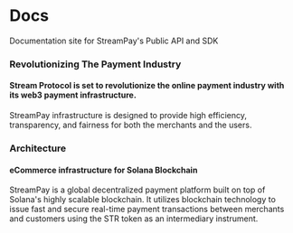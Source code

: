 # Docs

Documentation site for StreamPay's Public API and SDK


### Revolutionizing The Payment Industry

#### Stream Protocol is set to revolutionize the online payment industry with its web3 payment infrastructure. 

StreamPay infrastructure is designed to provide high efficiency, transparency, and fairness for both the merchants and the users.

### Architecture

#### eCommerce infrastructure for Solana Blockchain

StreamPay is a global decentralized payment platform built on top of Solana's highly scalable blockchain. It utilizes blockchain technology to issue fast and secure real-time payment transactions between merchants and customers using the STR token as an intermediary instrument.
